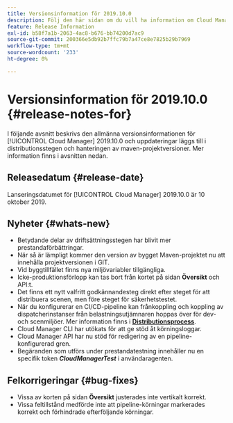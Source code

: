 ```yaml
---
title: Versionsinformation för 2019.10.0
description: Följ den här sidan om du vill ha information om Cloud Manager 2019.10.0.
feature: Release Information
exl-id: b58f7a1b-2063-4ac8-b676-bb74200d7ac9
source-git-commit: 200366e5db92b7ffc79b7a47ce8e7825b29b7969
workflow-type: tm+mt
source-wordcount: '233'
ht-degree: 0%

---
```


# Versionsinformation för 2019.10.0 {#release-notes-for}

I följande avsnitt beskrivs den allmänna versionsinformationen för [!UICONTROL Cloud Manager] 2019.10.0 och uppdateringar läggs till i distributionsstegen och hanteringen av maven-projektversioner.
Mer information finns i avsnitten nedan.

## Releasedatum {#release-date}

Lanseringsdatumet för [!UICONTROL Cloud Manager] 2019.10.0 är 10 oktober 2019.

## Nyheter {#whats-new}

* Betydande delar av driftsättningsstegen har blivit mer prestandaförbättringar.
* När så är lämpligt kommer den version av bygget Maven-projektet nu att innehålla projektversionen i GIT.
* Vid byggtillfället finns nya miljövariabler tillgängliga.
* Icke-produktionsförlopp kan tas bort från kortet på sidan **Översikt** och API:t.
* Det finns ett nytt valfritt godkännandesteg direkt efter steget för att distribuera scenen, men före steget för säkerhetstestet.
* När du konfigurerar en CI/CD-pipeline kan frånkoppling och koppling av dispatcherinstanser från belastningsutjämnaren hoppas över för dev- och scenmiljöer.
Mer information finns i **[Distributionsprocess](/help/using/code-deployment.md)**.
* Cloud Manager CLI har utökats för att ge stöd åt körningsloggar.
* Cloud Manager API har nu stöd för redigering av en pipeline-konfigurerad gren.
* Begäranden som utförs under prestandatestning innehåller nu en specifik token ***CloudManagerTest*** i användaragenten.

## Felkorrigeringar {#bug-fixes}

* Vissa av korten på sidan **Översikt** justerades inte vertikalt korrekt.
* Vissa feltillstånd medförde inte att pipeline-körningar markerades korrekt och förhindrade efterföljande körningar.
